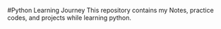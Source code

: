 #Python Learning Journey 
This repository contains my Notes, practice codes, and projects while learning python.